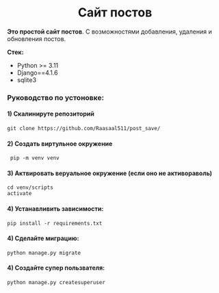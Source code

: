 <h1 align="center">Сайт постов</h1>
<p>

<b>Это простой сайт постов</b>.
С возможностями добавления, удаления и обновления постов. 
</p>

**Стек:**
- Python >= 3.11
- Django==4.1.6
- sqlite3

<h3>Руководство по устоновке:</h3>

#### 1) Скалинируте репозиторий
    git clone https://github.com/Raasaal511/post_save/

#### 2) Создать виртульное окружение
     pip -m venv venv

#### 3) Актвировать веруальное окружение (если оно не активораволь)
    cd venv/scripts
    activate

#### 4) Устанавливить зависимости:
    pip install -r requirements.txt

#### 4) Сделайте миграцию:
    python manage.py migrate

#### 4) Создайте супер пользвателя:
    python manage.py createsuperuser
